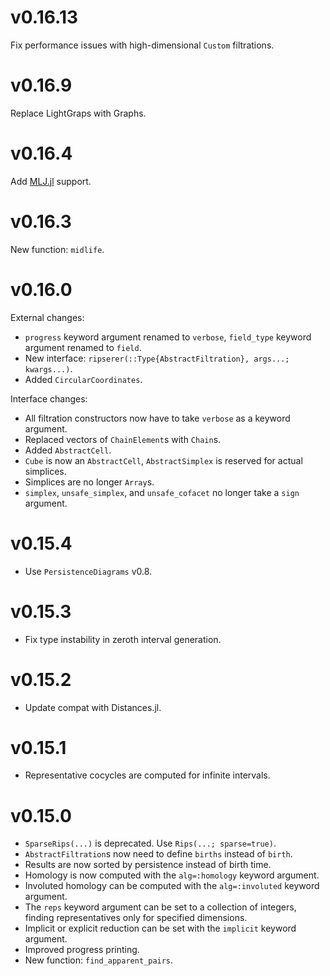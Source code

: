 # v0.16.13

Fix performance issues with high-dimensional `Custom` filtrations.

# v0.16.9

Replace LightGraps with Graphs.

# v0.16.4

Add [MLJ.jl](https://github.com/alan-turing-institute/MLJ.jl) support.

# v0.16.3

New function: `midlife`.

# v0.16.0

External changes:

* `progress` keyword argument renamed to `verbose`, `field_type` keyword argument renamed to
  `field`.
* New interface: `ripserer(::Type{AbstractFiltration}, args...; kwargs...)`.
* Added `CircularCoordinates`.

Interface changes:

* All filtration constructors now have to take `verbose` as a keyword argument.
* Replaced vectors of `ChainElement`s with `Chain`s.
* Added `AbstractCell`.
* `Cube` is now an `AbstractCell`, `AbstractSimplex` is reserved for actual simplices.
* Simplices are no longer `Array`s.
* `simplex`, `unsafe_simplex`, and `unsafe_cofacet` no longer take a `sign` argument.

# v0.15.4

* Use `PersistenceDiagrams` v0.8.

# v0.15.3

* Fix type instability in zeroth interval generation.

# v0.15.2

* Update compat with Distances.jl.

# v0.15.1

* Representative cocycles are computed for infinite intervals.

# v0.15.0

* `SparseRips(...)` is deprecated. Use `Rips(...; sparse=true)`.
* `AbstractFiltration`s now need to define `births` instead of `birth`.
* Results are now sorted by persistence instead of birth time.
* Homology is now computed with the `alg=:homology` keyword argument.
* Involuted homology can be computed with the `alg=:involuted` keyword argument.
* The `reps` keyword argument can be set to a collection of integers, finding
  representatives only for specified dimensions.
* Implicit or explicit reduction can be set with the `implicit` keyword argument.
* Improved progress printing.
* New function: `find_apparent_pairs`.
